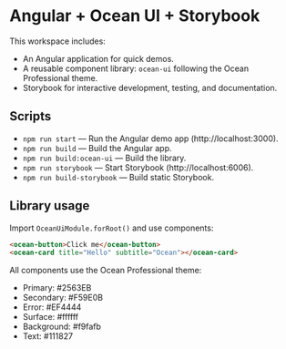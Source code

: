# Angular + Ocean UI + Storybook

This workspace includes:
- An Angular application for quick demos.
- A reusable component library: `ocean-ui` following the Ocean Professional theme.
- Storybook for interactive development, testing, and documentation.

## Scripts
- `npm run start` — Run the Angular demo app (http://localhost:3000).
- `npm run build` — Build the Angular app.
- `npm run build:ocean-ui` — Build the library.
- `npm run storybook` — Start Storybook (http://localhost:6006).
- `npm run build-storybook` — Build static Storybook.

## Library usage
Import `OceanUiModule.forRoot()` and use components:
```html
<ocean-button>Click me</ocean-button>
<ocean-card title="Hello" subtitle="Ocean"></ocean-card>
```

All components use the Ocean Professional theme:
- Primary: #2563EB
- Secondary: #F59E0B
- Error: #EF4444
- Surface: #ffffff
- Background: #f9fafb
- Text: #111827
